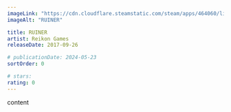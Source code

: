 ```yaml
---
imageLink: "https://cdn.cloudflare.steamstatic.com/steam/apps/464060/library_600x900_2x.jpg"
imageAlt: "RUINER"

title: RUINER
artist: Reikon Games
releaseDate: 2017-09-26

# publicationDate: 2024-05-23
sortOrder: 0

# stars:
rating: 0
---
```


content